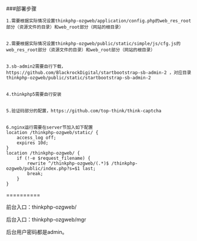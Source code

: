 ###部署步骤

	1.需要根据实际情况设置thinkphp-ozgweb/application/config.php的web_res_root部分（资源文件的目录）和web_root部分（网站的根目录）

	
	2.需要根据实际情况设置thinkphp-ozgweb/public/static/simple/js/cfg.js的web_res_root部分（资源文件的目录）和web_root部分（网站的根目录）
	

	3.sb-admin2需要自行下载，https://github.com/BlackrockDigital/startbootstrap-sb-admin-2 ，对应目录thinkphp-ozgweb/public/static/startbootstrap-sb-admin-2


	4.thinkphp5需要自行安装
	
	
	5.验证码部分的配置，https://github.com/top-think/think-captcha
	
	
	6.nginx运行需要在server节加入如下配置	
	location /thinkphp-ozgweb/static/ {
		access_log off;
		expires 10d;
	}
	location /thinkphp-ozgweb/ {
		if (!-e $request_filename) {
			rewrite ^/thinkphp-ozgweb/(.*)$ /thinkphp-ozgweb/public/index.php?s=$1 last;
			break;
		}
	}
	

==========

前台入口：thinkphp-ozgweb/

后台入口：thinkphp-ozgweb/mgr


后台用户密码都是admin。
